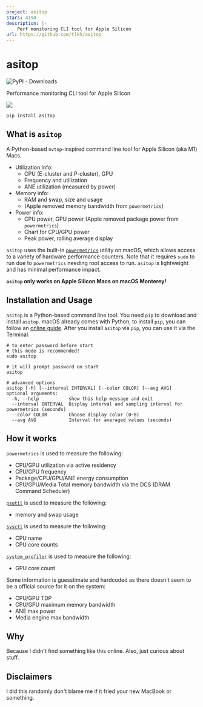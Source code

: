 ```yaml
---
project: asitop
stars: 4194
description: |-
    Perf monitoring CLI tool for Apple Silicon
url: https://github.com/tlkh/asitop
---
```


# asitop

![PyPI - Downloads](https://img.shields.io/pypi/dm/asitop)

Performance monitoring CLI tool for Apple Silicon

![](images/asitop.png)

```shell
pip install asitop
```

## What is `asitop`

A Python-based `nvtop`-inspired command line tool for Apple Silicon (aka M1) Macs.

* Utilization info:
  * CPU (E-cluster and P-cluster), GPU
  * Frequency and utilization
  * ANE utilization (measured by power)
* Memory info:
  * RAM and swap, size and usage
  * (Apple removed memory bandwidth from `powermetrics`)
* Power info:
  * CPU power, GPU power (Apple removed package power from `powermetrics`)
  * Chart for CPU/GPU power
  * Peak power, rolling average display

`asitop` uses the built-in [`powermetrics`](https://www.unix.com/man-page/osx/1/powermetrics/) utility on macOS, which allows access to a variety of hardware performance counters. Note that it requires `sudo` to run due to `powermetrics` needing root access to run. `asitop` is lightweight and has minimal performance impact.

**`asitop` only works on Apple Silicon Macs on macOS Monterey!**

## Installation and Usage

`asitop` is a Python-based command line tool. You need `pip` to download and install `asitop`. macOS already comes with Python, to install `pip`, you can follow an [online guide](https://phoenixnap.com/kb/install-pip-mac). After you install `asitop` via `pip`, you can use it via the Terminal.

```shell
# to enter password before start
# this mode is recommended!
sudo asitop

# it will prompt password on start
asitop

# advanced options
asitop [-h] [--interval INTERVAL] [--color COLOR] [--avg AVG]
optional arguments:
  -h, --help           show this help message and exit
  --interval INTERVAL  Display interval and sampling interval for powermetrics (seconds)
  --color COLOR        Choose display color (0~8)
  --avg AVG            Interval for averaged values (seconds)
```

## How it works

`powermetrics` is used to measure the following:

* CPU/GPU utilization via active residency
* CPU/GPU frequency
* Package/CPU/GPU/ANE energy consumption
* CPU/GPU/Media Total memory bandwidth via the DCS (DRAM Command Scheduler)

[`psutil`](https://github.com/giampaolo/psutil) is used to measure the following:

* memory and swap usage

[`sysctl`](https://developer.apple.com/library/archive/documentation/System/Conceptual/ManPages_iPhoneOS/man3/sysctl.3.html) is used to measure the following:

* CPU name
* CPU core counts

[`system_profiler`](https://ss64.com/osx/system_profiler.html) is used to measure the following:

* GPU core count

Some information is guesstimate and hardcoded as there doesn't seem to be a official source for it on the system:

* CPU/GPU TDP
* CPU/GPU maximum memory bandwidth
* ANE max power
* Media engine max bandwidth

## Why

Because I didn't find something like this online. Also, just curious about stuff.

## Disclaimers

I did this randomly don't blame me if it fried your new MacBook or something.

